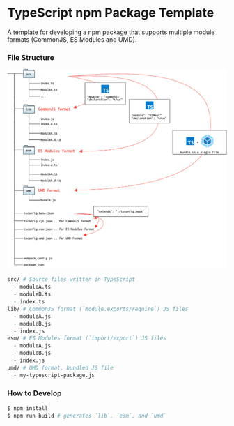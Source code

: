 TypeScript npm Package Template
===============================

A template for developing a npm package that supports multiple module formats (CommonJS, ES Modules and UMD).

### File Structure

![](./overview.png)

```zsh
src/ # Source files written in TypeScript
  - moduleA.ts
  - moduleB.ts
  - index.ts
lib/ # CommonJS format (`module.exports/require`) JS files
  - moduleA.js
  - moduleB.js
  - index.js
esm/ # ES Modules format (`import/export`) JS files
  - moduleA.js
  - moduleB.js
  - index.js
umd/ # UMD format, bundled JS file
  - my-typescript-package.js
```

### How to Develop

```zsh
$ npm install
$ npm run build # generates `lib`, `esm`, and `umd`
```
